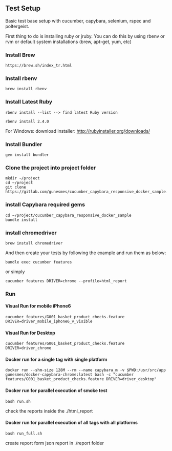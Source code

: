 ## Test Setup

Basic test base setup with cucumber, capybara, selenium, rspec and poltergeist.

First thing to do is installing ruby or jruby. You can do this by using rbenv or rvm or default system installations (brew, apt-get, yum, etc)
    
### Install Brew    
    https://brew.sh/index_tr.html
    
### Install rbenv    
    brew install rbenv

### Install Latest Ruby
    rbenv install --list --> find latest Ruby version
    
    rbenv install 2.4.0

For Windows:
	download installer: http://rubyinstaller.org/downloads/


### Install Bundler
	gem install bundler

### Clone the project into project folder
    mkdir ~/project
    cd ~/project
    git clone https://gitlab.com/gunesmes/cucumber_capybara_responsive_docker_sample.git

### install Capybara required gems
    cd ~/project/cucumber_capybara_responsive_docker_sample
    bundle install

### install chromedriver
    brew install chromedriver

And then create your tests by following the example and run them as below:

    bundle exec cucumber features

or simply

    cucumber features DRIVER=chrome --profile=html_report

### Run
#### Visual Run for mobile iPhone6
    cucumber features/G001_basket_product_checks.feature DRIVER=driver_mobile_iphone6_v_visible

#### Visual Run for Desktop
    cucumber features/G001_basket_product_checks.feature DRIVER=driver_chrome

#### Docker run for a single tag with single platform
    docker run --shm-size 128M --rm --name capybara_m -v $PWD:/usr/src/app gunesmes/docker-capybara-chrome:latest bash -c "cucumber features/G001_basket_product_checks.feature DRIVER=driver_desktop"

#### Docker run for parallel execution of smoke test 
    bash run.sh

check the reports inside the ./html_report

#### Docker run for parallel execution of all tags with all platforms
    bash run_full.sh

create report form json report in ./report folder

